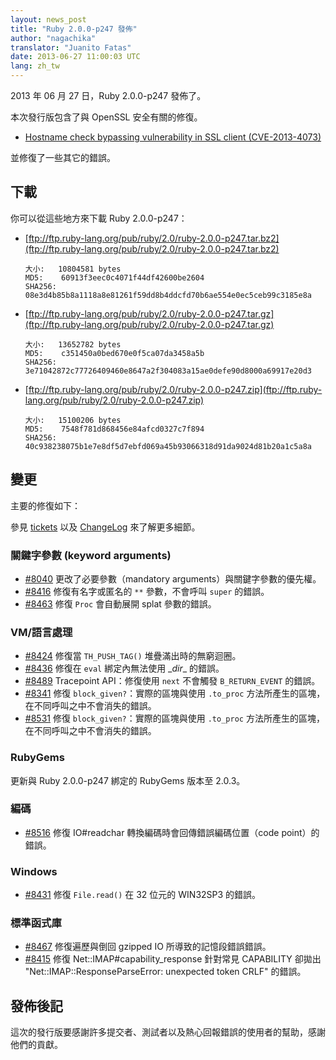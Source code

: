 ```yaml
---
layout: news_post
title: "Ruby 2.0.0-p247 發佈"
author: "nagachika"
translator: "Juanito Fatas"
date: 2013-06-27 11:00:03 UTC
lang: zh_tw
---
```


2013 年 06 月 27 日，Ruby 2.0.0-p247 發佈了。

本次發行版包含了與 OpenSSL 安全有關的修復。

* [Hostname check bypassing vulnerability in SSL client
  (CVE-2013-4073)](/en/news/2013/06/27/hostname-check-bypassing-vulnerability-in-openssl-client-cve-2013-4073/)

並修復了一些其它的錯誤。

## 下載

你可以從這些地方來下載 Ruby 2.0.0-p247：

* [ftp://ftp.ruby-lang.org/pub/ruby/2.0/ruby-2.0.0-p247.tar.bz2](ftp://ftp.ruby-lang.org/pub/ruby/2.0/ruby-2.0.0-p247.tar.bz2)

      大小:   10804581 bytes
      MD5:    60913f3eec0c4071f44df42600be2604
      SHA256: 08e3d4b85b8a1118a8e81261f59dd8b4ddcfd70b6ae554e0ec5ceb99c3185e8a

* [ftp://ftp.ruby-lang.org/pub/ruby/2.0/ruby-2.0.0-p247.tar.gz](ftp://ftp.ruby-lang.org/pub/ruby/2.0/ruby-2.0.0-p247.tar.gz)

      大小:   13652782 bytes
      MD5:    c351450a0bed670e0f5ca07da3458a5b
      SHA256: 3e71042872c77726409460e8647a2f304083a15ae0defe90d8000a69917e20d3

* [ftp://ftp.ruby-lang.org/pub/ruby/2.0/ruby-2.0.0-p247.zip](ftp://ftp.ruby-lang.org/pub/ruby/2.0/ruby-2.0.0-p247.zip)

      大小:   15100206 bytes
      MD5:    7548f781d868456e84afcd0327c7f894
      SHA256: 40c938238075b1e7e8df5d7ebfd069a45b93066318d91da9024d81b20a1c5a8a

## 變更

主要的修復如下：

參見 [tickets](https://bugs.ruby-lang.org/projects/ruby-200/issues?set_filter=1&amp;status_id=5)
以及 [ChangeLog](http://svn.ruby-lang.org/repos/ruby/tags/v2_0_0_247/ChangeLog) 來了解更多細節。

### 關鍵字參數 (keyword arguments)

* [#8040](https://bugs.ruby-lang.org/issues/8040) 更改了必要參數（mandatory arguments）與關鍵字參數的優先權。
* [#8416](https://bugs.ruby-lang.org/issues/8416) 修復有名字或匿名的 `**` 參數，不會呼叫 `super` 的錯誤。
* [#8463](https://bugs.ruby-lang.org/issues/8463) 修復 `Proc` 會自動展開 splat 參數的錯誤。

### VM/語言處理

* [#8424](https://bugs.ruby-lang.org/issues/8424) 修復當 `TH_PUSH_TAG()` 堆疊滿出時的無窮迴圈。
* [#8436](https://bugs.ruby-lang.org/issues/8436) 修復在 `eval` 綁定內無法使用 \__dir__ 的錯誤。
* [#8489](https://bugs.ruby-lang.org/issues/8489) Tracepoint API：修復使用 `next` 不會觸發 `B_RETURN_EVENT` 的錯誤。
* [#8341](https://bugs.ruby-lang.org/issues/8341) 修復 `block_given?`：實際的區塊與使用 `.to_proc` 方法所產生的區塊，在不同呼叫之中不會消失的錯誤。
* [#8531](https://bugs.ruby-lang.org/issues/8531) 修復 `block_given?`：實際的區塊與使用 `.to_proc` 方法所產生的區塊，在不同呼叫之中不會消失的錯誤。

### RubyGems

更新與 Ruby 2.0.0-p247 綁定的 RubyGems 版本至 2.0.3。

### 編碼

* [#8516](https://bugs.ruby-lang.org/issues/8516) 修復 IO#readchar 轉換編碼時會回傳錯誤編碼位置（code point）的錯誤。

### Windows

* [#8431](https://bugs.ruby-lang.org/issues/8431) 修復 `File.read()` 在 32 位元的 WIN32SP3 的錯誤。

### 標準函式庫

* [#8467](https://bugs.ruby-lang.org/issues/8467) 修復遍歷與倒回 gzipped IO 所導致的記憶段錯誤錯誤。
* [#8415](https://bugs.ruby-lang.org/issues/8415) 修復 Net::IMAP#capability_response 針對常見 CAPABILITY 卻拋出 "Net::IMAP::ResponseParseError: unexpected token CRLF" 的錯誤。

## 發佈後記

這次的發行版要感謝許多提交者、測試者以及熱心回報錯誤的使用者的幫助，感謝他們的貢獻。
